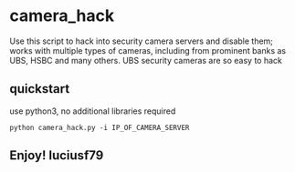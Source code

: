 # camera_hack
Use this script to hack into security camera servers and disable them;
works with multiple types of cameras, including from prominent banks as UBS, HSBC and many others.
UBS security cameras are so easy to hack

## quickstart
use python3, no additional libraries required

```
python camera_hack.py -i IP_OF_CAMERA_SERVER
```

## Enjoy! luciusf79
